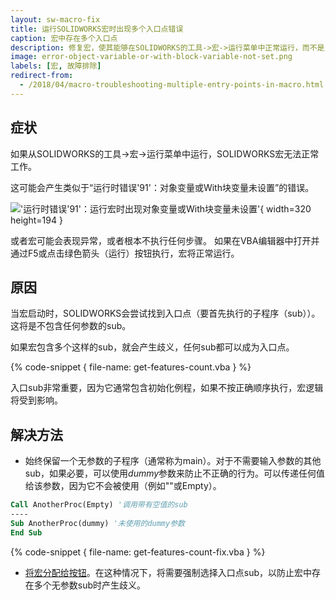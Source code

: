 ```yaml
---
layout: sw-macro-fix
title: 运行SOLIDWORKS宏时出现多个入口点错误
caption: 宏中存在多个入口点
description: 修复宏，使其能够在SOLIDWORKS的工具->宏->运行菜单中正常运行，而不是只能在VBA编辑器中打开并通过F5或点击绿色箭头执行
image: error-object-variable-or-with-block-variable-not-set.png
labels: [宏, 故障排除]
redirect-from:
  - /2018/04/macro-troubleshooting-multiple-entry-points-in-macro.html
---
```

## 症状

如果从SOLIDWORKS的工具->宏->运行菜单中运行，SOLIDWORKS宏无法正常工作。

这可能会产生类似于“运行时错误'91'：对象变量或With块变量未设置”的错误。

!['运行时错误'91'：运行宏时出现对象变量或With块变量未设置'](error-object-variable-or-with-block-variable-not-set.png){ width=320 height=194 }

或者宏可能会表现异常，或者根本不执行任何步骤。
如果在VBA编辑器中打开并通过F5或点击绿色箭头（运行）按钮执行，宏将正常运行。

## 原因

当宏启动时，SOLIDWORKS会尝试找到入口点（要首先执行的子程序（sub））。这将是不包含任何参数的sub。

如果宏包含多个这样的sub，就会产生歧义，任何sub都可以成为入口点。

{% code-snippet { file-name: get-features-count.vba } %}

入口sub非常重要，因为它通常包含初始化例程，如果不按正确顺序执行，宏逻辑将受到影响。

## 解决方法

* 始终保留一个无参数的子程序（通常称为main）。对于不需要输入参数的其他sub，如果必要，可以使用*dummy*参数来防止不正确的行为。可以传递任何值给该参数，因为它不会被使用（例如""或Empty）。

~~~ vb
Call AnotherProc(Empty) '调用带有空值的sub
----
Sub AnotherProc(dummy) '未使用的dummy参数
End Sub
~~~

{% code-snippet { file-name: get-features-count-fix.vba } %}

* [将宏分配给按钮](/solidworks-api/getting-started/macros/macro-buttons)。在这种情况下，将需要强制选择入口点sub，以防止宏中存在多个无参数sub时产生歧义。